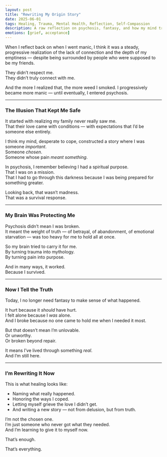 ```yaml
---
layout: post
title: "Rewriting My Origin Story"
date: 2025-06-01
tags: Healing, Trauma, Mental Health, Reflection, Self-Compassion
description: A raw reflection on psychosis, fantasy, and how my mind tried to protect me from the truth of abandonment.
emotions: [grief, acceptance]
---
```


When I reflect back on when I went manic, I think it was a steady, progressive realization of the lack of connection and the depth of my emptiness — despite being surrounded by people who were supposed to be my friends.

They didn’t respect me.  
They didn’t truly connect with me.

And the more I realized that, the more weed I smoked. I progressively became more manic — until eventually, I entered psychosis.

---

### The Illusion That Kept Me Safe

It started with realizing my family never really saw me.  
That their love came with conditions — with expectations that I’d be someone else entirely.

I think my mind, desperate to cope, constructed a story where I was someone *important*.  
Someone *chosen*.  
Someone whose pain *meant something*.

In psychosis, I remember believing I had a spiritual purpose.  
That I was on a mission.  
That I had to go through this darkness because I was being prepared for something greater.

Looking back, that wasn’t madness.  
That was a survival response.

---

### My Brain Was Protecting Me

Psychosis didn’t mean I was broken.  
It meant the weight of truth — of betrayal, of abandonment, of emotional starvation — was too heavy for me to hold all at once.

So my brain tried to carry it for me.  
By turning trauma into mythology.  
By turning pain into purpose.

And in many ways, it worked.  
Because I survived.

---

### Now I Tell the Truth

Today, I no longer need fantasy to make sense of what happened.

It hurt because it *should* have hurt.  
I felt alone because I *was* alone.  
And I broke because no one came to hold me when I needed it most.

But that doesn’t mean I’m unlovable.  
Or unworthy.  
Or broken beyond repair.

It means I’ve lived through something *real*.  
And I’m still here.

---

### I’m Rewriting It Now

This is what healing looks like:  
- Naming what really happened.  
- Honoring the ways I coped.  
- Letting myself grieve the love I didn’t get.  
- And writing a new story — not from delusion, but from truth.

I’m not the chosen one.  
I’m just someone who never got what they needed.  
And I’m learning to give it to myself now.

That’s enough.

That’s everything.
